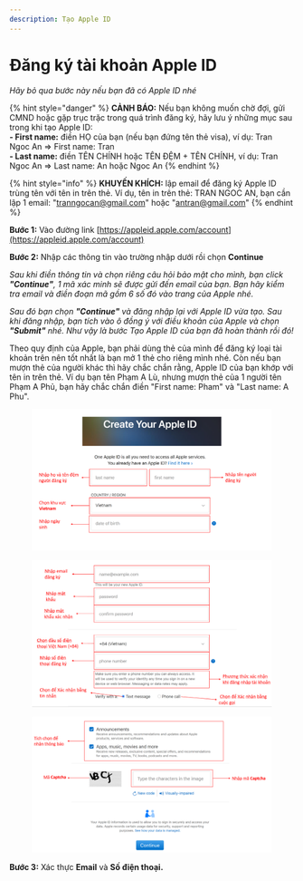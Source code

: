 ```yaml
---
description: Tạo Apple ID
---
```


# Đăng ký tài khoản Apple ID

_Hãy bỏ qua bước này nếu bạn đã có Apple ID nhé_

{% hint style="danger" %}
**CẢNH BÁO:** Nếu bạn không muốn chờ đợi, gửi CMND hoặc gặp trục trặc trong quá trình đăng ký, hãy lưu ý những mục sau trong khi tạo Apple ID:\
**- First name:** điền HỌ của bạn (nếu bạn đứng tên thẻ visa), ví dụ: Tran Ngoc An => First name: Tran\
**- Last name:** điền TÊN CHÍNH hoặc TÊN ĐỆM + TÊN CHÍNH, ví dụ: Tran Ngoc An => Last name: An hoặc Ngoc An
{% endhint %}

{% hint style="info" %}
**KHUYẾN KHÍCH:** lập email để đăng ký Apple ID trùng tên với tên in trên thẻ. Ví dụ, tên in trên thẻ: TRAN NGOC AN, bạn cần lập 1 email: "tranngocan@gmail.com" hoặc "antran@gmail.com"
{% endhint %}

**Bước 1:** Vào đường link [https://appleid.apple.com/account](https://appleid.apple.com/account)

**Bước 2:** Nhập các thông tin vào trường nhập dưới rồi chọn **Continue**

_Sau khi điền thông tin và chọn riêng câu hỏi bảo mật cho mình, bạn click **"Continue"**, 1 mã xác minh sẽ được gửi đến email của bạn. Bạn hãy kiểm tra email và điền đoạn mã gồm 6 số đó vào trang của Apple nhé._

_Sau đó bạn chọn **"Continue"** và đăng nhập lại với Apple ID vừa tạo. Sau khi đăng nhập, bạn tích vào ô đồng ý với điều khoản của Apple và chọn **"Submit"** nhé. Như vậy là bước Tạo Apple ID của bạn đã hoàn thành rồi đó!_

Theo quy định của Apple, bạn phải dùng thẻ của mình để đăng ký loại tài khoản trên nên tốt nhất là bạn mở 1 thẻ cho riêng mình nhé. Còn nếu bạn mượn thẻ của người khác thì hãy chắc chắn rằng, Apple ID của bạn khớp với tên in trên thẻ. Ví dụ bạn tên Phạm A Lù, nhưng mượn thẻ của 1 người tên Phạm A Phủ, bạn hãy chắc chắn điền "First name: Pham" và "Last name: A Phu".

<figure><img src="../../../.gitbook/assets/image (20) (1).png" alt=""><figcaption></figcaption></figure>

<figure><img src="../../../.gitbook/assets/image (39).png" alt=""><figcaption></figcaption></figure>

<figure><img src="../../../.gitbook/assets/image (41) (2).png" alt=""><figcaption></figcaption></figure>

**Bước 3:** Xác thực **Email** và **Số điện thoại.**

